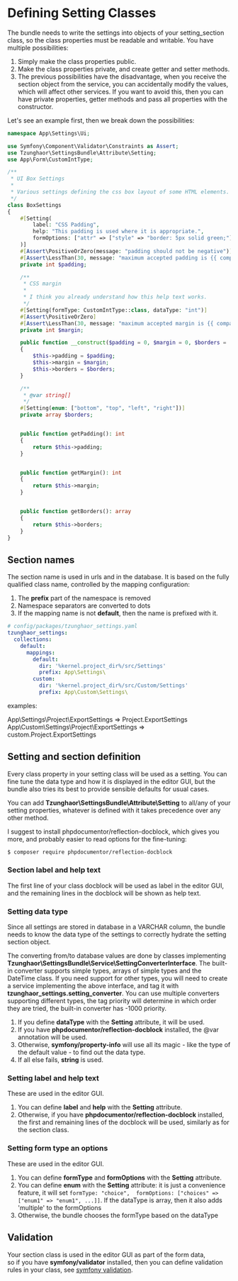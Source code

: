 Defining Setting Classes
========================

The bundle needs to write the settings into objects of your setting_section class,
so the class properties must be readable and writable. You have multiple 
possibilities:

1. Simply make the class properties public.
2. Make the class properties private, and create getter and setter methods.
3. The previous possibilities have the disadvantage, when you receive the section
   object from the service, you can accidentally modify the values, which will
   affect other services. If you want to avoid this, then you can have private 
   properties, getter methods and pass all properties with the constructor. 

Let's see an example first, then we break down the possibilities:

```php
namespace App\Settings\Ui;

use Symfony\Component\Validator\Constraints as Assert;
use Tzunghaor\SettingsBundle\Attribute\Setting;
use App\Form\CustomIntType;

/**
 * UI Box Settings
 *
 * Various settings defining the css box layout of some HTML elements.
 */
class BoxSettings
{
    #[Setting(
        label: "CSS Padding",
        help: "This padding is used where it is appropriate.",
        formOptions: ["attr" => ["style" => "border: 5px solid green;"]]
    )]
    #[Assert\PositiveOrZero(message: "padding should not be negative")]
    #[Assert\LessThan(30, message: "maximum accepted padding is {{ compared_value }} pixel")]
    private int $padding;

    /**
     * CSS margin
     *
     * I think you already understand how this help text works.
     */
    #[Setting(formType: CustomIntType::class, dataType: "int")]
    #[Assert\PositiveOrZero]
    #[Assert\LessThan(30, message: "maximum accepted margin is {{ compared_value }} pixel")]
    private int $margin;

    public function __construct($padding = 0, $margin = 0, $borders = [])
    {
        $this->padding = $padding;
        $this->margin = $margin;
        $this->borders = $borders;
    }

    /**
     * @var string[]
     */
    #[Setting(enum: ["bottom", "top", "left", "right"])] 
    private array $borders;


    public function getPadding(): int
    {
        return $this->padding;
    }


    public function getMargin(): int
    {
        return $this->margin;
    }


    public function getBorders(): array
    {
        return $this->borders;
    }
}
```



Section names
-------------

The section name is used in urls and in the database. It is 
based on the fully qualified class name, controlled by
the mapping configuration:

1. The **prefix** part of the namespace is removed
2. Namespace separators are converted to dots
3. If the mapping name is not **default**, then the name is prefixed with it.

```yaml
# config/packages/tzunghaor_settings.yaml
tzunghaor_settings:
  collections:
    default:
      mappings:
        default:
          dir: '%kernel.project_dir%/src/Settings'
          prefix: App\Settings\
        custom:
          dir: '%kernel.project_dir%/src/Custom/Settings'
          prefix: App\Custom\Settings\
```

examples:

App\Settings\Project\ExportSettings => Project.ExportSettings  
App\Custom\Settings\Project\ExportSettings => custom.Project.ExportSettings

Setting and section definition
------------------------------

Every class property in your setting class will be used as a setting.
You can fine tune the data type and how it is displayed in the editor GUI, but
the bundle also tries its best to provide sensible defaults for usual cases.

You can add **Tzunghaor\SettingsBundle\Attribute\Setting** to all/any of your
setting properties, whatever is defined with it takes precedence over any other
method.

I suggest to install phpdocumentor/reflection-docblock, which gives you more, and 
probably easier to read options for the fine-tuning:

```bash
$ composer require phpdocumentor/reflection-docblock
```

### Section label and help text

The first line of your class docblock will be used as label in the editor GUI, and
the remaining lines in the docblock will be shown as help text.

### Setting data type

Since all settings are stored in database in a VARCHAR column, the bundle 
needs to know the data type of the settings to correctly hydrate the
setting section object.

The converting from/to database values are done by classes implementing
**Tzunghaor\SettingsBundle\Service\SettingConverterInterface**. The built-in
converter supports simple types, arrays of simple types and the DateTime class. 
If you need support for other types, you will need to create a service implementing
the above interface, and tag it with **tzunghaor_settings.setting_converter**. You
can use multiple converters supporting different types, the tag priority will
determine in which order they are tried, the built-in converter has -1000 priority. 

1. If you define **dataType** with the **Setting** attribute, it will be used.
2. If you have **phpdocumentor/reflection-docblock** installed, the @var annotation
   will be used.
3. Otherwise, **symfony/property-info** will use all its magic - like the type of
   the default value - to find out the data type.
4. If all else fails, **string** is used.

### Setting label and help text

These are used in the editor GUI.

1. You can define **label** and **help** with the **Setting** attribute.
2. Otherwise, if you have **phpdocumentor/reflection-docblock** installed,
   the first and remaining lines of the docblock will be used, similarly as
   for the section class.
   
### Setting form type an options

These are used in the editor GUI.

1. You can define **formType** and **formOptions** with the **Setting** attribute.
2. You can define **enum** with the **Setting** attribute: it is just a convenience
   feature, it will set `formType: "choice", 
   formOptions: ["choices" => ["enum1" => "enum1", ...]]`. 
   If the dataType is array, then it 
   also adds 'multiple' to the formOptions
3. Otherwise, the bundle chooses the formType based on the dataType

Validation
----------

Your section class is used in the editor GUI as part of the form data,  
so if you have **symfony/validator** installed, then you can define validation
rules in your class, 
see [symfony validation](https://symfony.com/doc/current/validation.html).
